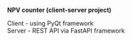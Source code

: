 **NPV counter (client-server project)**

Client - using PyQt framework\
Server - REST API via FastAPI framework